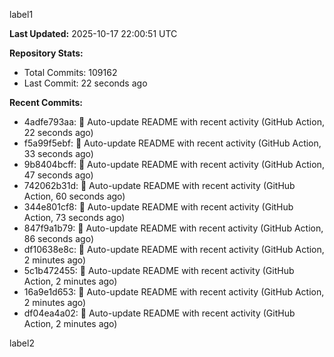 
label1 
<!-- ACTIVITY_START -->
**Last Updated:** 2025-10-17 22:00:51 UTC

**Repository Stats:**
- Total Commits: 109162
- Last Commit: 22 seconds ago

**Recent Commits:**
- 4adfe793aa: 🤖 Auto-update README with recent activity (GitHub Action, 22 seconds ago)
- f5a99f5ebf: 🤖 Auto-update README with recent activity (GitHub Action, 33 seconds ago)
- 9b8404bcff: 🤖 Auto-update README with recent activity (GitHub Action, 47 seconds ago)
- 742062b31d: 🤖 Auto-update README with recent activity (GitHub Action, 60 seconds ago)
- 344e801cf8: 🤖 Auto-update README with recent activity (GitHub Action, 73 seconds ago)
- 847f9a1b79: 🤖 Auto-update README with recent activity (GitHub Action, 86 seconds ago)
- df10638e8c: 🤖 Auto-update README with recent activity (GitHub Action, 2 minutes ago)
- 5c1b472455: 🤖 Auto-update README with recent activity (GitHub Action, 2 minutes ago)
- 16a9e1d653: 🤖 Auto-update README with recent activity (GitHub Action, 2 minutes ago)
- df04ea4a02: 🤖 Auto-update README with recent activity (GitHub Action, 2 minutes ago)
<!-- ACTIVITY_END -->

label2
